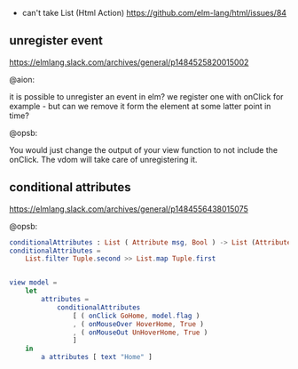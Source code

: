 - can't take List (Html Action) https://github.com/elm-lang/html/issues/84

## unregister event

https://elmlang.slack.com/archives/general/p1484525820015002

@aion:

it is possible to unregister an event in elm? we register one with onClick for example - but can we remove it form the element at some latter point in time?

@opsb:

You would just change the output of your view function to not include the onClick. The vdom will take care of unregistering it.

## conditional attributes

https://elmlang.slack.com/archives/general/p1484556438015075

@opsb:

```elm
conditionalAttributes : List ( Attribute msg, Bool ) -> List (Attribute msg)
conditionalAttributes =
    List.filter Tuple.second >> List.map Tuple.first


view model =
    let
        attributes =
            conditionalAttributes
                [ ( onClick GoHome, model.flag )
                , ( onMouseOver HoverHome, True )
                , ( onMouseOut UnHoverHome, True )
                ]
    in
        a attributes [ text "Home" ]
```
